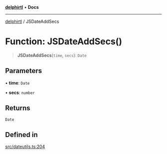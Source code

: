 [**delphirtl**](../README.md) • **Docs**

***

[delphirtl](../globals.md) / JSDateAddSecs

# Function: JSDateAddSecs()

> **JSDateAddSecs**(`time`, `secs`): `Date`

## Parameters

• **time**: `Date`

• **secs**: `number`

## Returns

`Date`

## Defined in

[src/dateutils.ts:204](https://github.com/chuacw/delphirtl/blob/9d3905248e31f9e407f7d93f22a1ad9ed76c2b79/src/dateutils.ts#L204)
